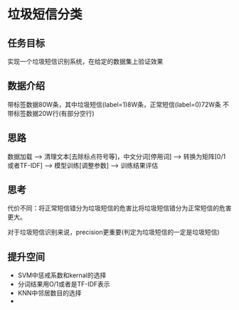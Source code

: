 # 垃圾短信分类

## 任务目标

实现一个垃圾短信识别系统，在给定的数据集上验证效果

## 数据介绍

带标签数据80W条，其中垃圾短信(label=1)8W条，正常短信(label=0)72W条
不带标签数据20W行(有部分空行)

## 思路

数据加载 ——> 清理文本[去除标点符号等]，中文分词[停用词] ——> 转换为矩阵[0/1或者TF-IDF] ——> 模型训练[调整参数] ——> 训练结果评估



## 思考

代价不同：将正常短信错分为垃圾短信的危害比将垃圾短信错分为正常短信的危害更大。

对于垃圾短信识别来说，precision更重要(判定为垃圾短信的一定是垃圾短信)


## 提升空间

 - SVM中惩戒系数和kernal的选择
 - 分词结果用O/1或者是TF-IDF表示
 - KNN中邻居数目的选择
 - 

